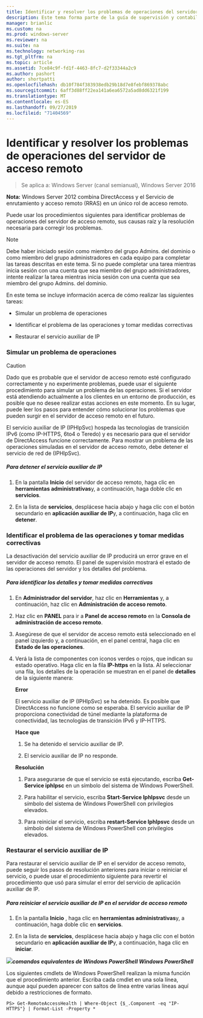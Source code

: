 ```yaml
---
title: Identificar y resolver los problemas de operaciones del servidor de acceso remoto
description: Este tema forma parte de la guía de supervisión y contabilidad de acceso remoto en Windows Server 2016.
manager: brianlic
ms.custom: na
ms.prod: windows-server
ms.reviewer: na
ms.suite: na
ms.technology: networking-ras
ms.tgt_pltfrm: na
ms.topic: article
ms.assetid: 7ce84c9f-fd1f-4463-8fc7-d2f33344a2c9
ms.author: pashort
author: shortpatti
ms.openlocfilehash: db10f784f383938edb29b18d7e8febf869378abc
ms.sourcegitcommit: 6aff3d88ff22ea141a6ea6572a5ad8dd6321f199
ms.translationtype: MT
ms.contentlocale: es-ES
ms.lasthandoff: 09/27/2019
ms.locfileid: "71404569"
---
```

# <a name="identify-and-resolve-remote-access-server-operations-problems"></a>Identificar y resolver los problemas de operaciones del servidor de acceso remoto

>Se aplica a: Windows Server (canal semianual), Windows Server 2016

**Nota:** Windows Server 2012 combina DirectAccess y el Servicio de enrutamiento y acceso remoto (RRAS) en un único rol de acceso remoto.  
  
Puede usar los procedimientos siguientes para identificar problemas de operaciones del servidor de acceso remoto, sus causas raíz y la resolución necesaria para corregir los problemas.  
  
> [!NOTE]  
> Debe haber iniciado sesión como miembro del grupo Admins. del dominio o como miembro del grupo administradores en cada equipo para completar las tareas descritas en este tema. Si no puede completar una tarea mientras inicia sesión con una cuenta que sea miembro del grupo administradores, intente realizar la tarea mientras inicia sesión con una cuenta que sea miembro del grupo Admins. del dominio.  
  
En este tema se incluye información acerca de cómo realizar las siguientes tareas:  
  
- Simular un problema de operaciones  
  
- Identificar el problema de las operaciones y tomar medidas correctivas  
  
- Restaurar el servicio auxiliar de IP  
  
### <a name="BKMK_Simulate"></a>Simular un problema de operaciones  
  
> [!CAUTION]  
> Dado que es probable que el servidor de acceso remoto esté configurado correctamente y no experimente problemas, puede usar el siguiente procedimiento para simular un problema de las operaciones. Si el servidor está atendiendo actualmente a los clientes en un entorno de producción, es posible que no desee realizar estas acciones en este momento. En su lugar, puede leer los pasos para entender cómo solucionar los problemas que pueden surgir en el servidor de acceso remoto en el futuro.  
  
El servicio auxiliar de IP (IPHlpSvc) hospeda las tecnologías de transición IPv6 (como IP-HTTPS, 6to4 o Teredo) y es necesario para que el servidor de DirectAccess funcione correctamente. Para mostrar un problema de las operaciones simuladas en el servidor de acceso remoto, debe detener el servicio de red de (IPHlpSvc).  
  
##### <a name="to-stop-the-ip-helper-service"></a>Para detener el servicio auxiliar de IP  
  
1.  En la pantalla **Inicio** del servidor de acceso remoto, haga clic en **herramientas administrativas**y, a continuación, haga doble clic en **servicios**.  
  
2.  En la lista de **servicios**, desplácese hacia abajo y haga clic con el botón secundario en **aplicación auxiliar de IP**y, a continuación, haga clic en **detener**.  
  
### <a name="BKMK_Identify"></a>Identificar el problema de las operaciones y tomar medidas correctivas  
La desactivación del servicio auxiliar de IP producirá un error grave en el servidor de acceso remoto. El panel de supervisión mostrará el estado de las operaciones del servidor y los detalles del problema.  
  
##### <a name="to-identify-the-details-and-take-corrective-action"></a>Para identificar los detalles y tomar medidas correctivas  
  
1.  En **Administrador del servidor**, haz clic en **Herramientas** y, a continuación, haz clic en **Administración de acceso remoto**.  
  
2.  Haz clic en **PANEL** para ir a **Panel de acceso remoto** en la **Consola de administración de acceso remoto**.  
  
3.  Asegúrese de que el servidor de acceso remoto está seleccionado en el panel izquierdo y, a continuación, en el panel central, haga clic en **Estado de las operaciones**.  
  
4.  Verá la lista de componentes con iconos verdes o rojos, que indican su estado operativo. Haga clic en la fila **IP-https** en la lista. Al seleccionar una fila, los detalles de la operación se muestran en el panel de **detalles** de la siguiente manera:  
  
    **Error**  
  
    El servicio auxiliar de IP (IPHlpSvc) se ha detenido. Es posible que DirectAccess no funcione como se esperaba. El servicio auxiliar de IP proporciona conectividad de túnel mediante la plataforma de conectividad, las tecnologías de transición IPv6 y IP-HTTPS.  
  
    **Hace que**  
  
    1.  Se ha detenido el servicio auxiliar de IP.  
  
    2.  El servicio auxiliar de IP no responde.  
  
    **Resolución**  
  
    1.  Para asegurarse de que el servicio se está ejecutando, escriba **Get-Service iphlpsc** en un símbolo del sistema de Windows PowerShell.  
  
    2.  Para habilitar el servicio, escriba **Start-Service Iphlpsvc** desde un símbolo del sistema de Windows PowerShell con privilegios elevados.  
  
    3.  Para reiniciar el servicio, escriba **restart-Service Iphlpsvc** desde un símbolo del sistema de Windows PowerShell con privilegios elevados.  
  
### <a name="BKMK_Restart"></a>Restaurar el servicio auxiliar de IP  
Para restaurar el servicio auxiliar de IP en el servidor de acceso remoto, puede seguir los pasos de resolución anteriores para iniciar o reiniciar el servicio, o puede usar el procedimiento siguiente para revertir el procedimiento que usó para simular el error del servicio de aplicación auxiliar de IP.  
  
##### <a name="to-restart-the-ip-helper-service-on-the-remote-access-server"></a>Para reiniciar el servicio auxiliar de IP en el servidor de acceso remoto  
  
1.  En la pantalla **Inicio** , haga clic en **herramientas administrativas**y, a continuación, haga doble clic en **servicios**.  
  
2.  En la lista de **servicios**, desplácese hacia abajo y haga clic con el botón secundario en **aplicación auxiliar de IP**y, a continuación, haga clic en **iniciar**.  
  
![](../../../media/Identify-and-resolve-Remote-Access-server-operations-problems/PowerShellLogoSmall.gif)***<em>comandos equivalentes</em> de Windows PowerShell Windows PowerShell***  
  
Los siguientes cmdlets de Windows PowerShell realizan la misma función que el procedimiento anterior. Escriba cada cmdlet en una sola línea, aunque aquí pueden aparecer con saltos de línea entre varias líneas aquí debido a restricciones de formato.  
  
```  
PS> Get-RemoteAccessHealth | Where-Object {$_.Component -eq "IP-HTTPS"} | Format-List -Property *  
```  
  


